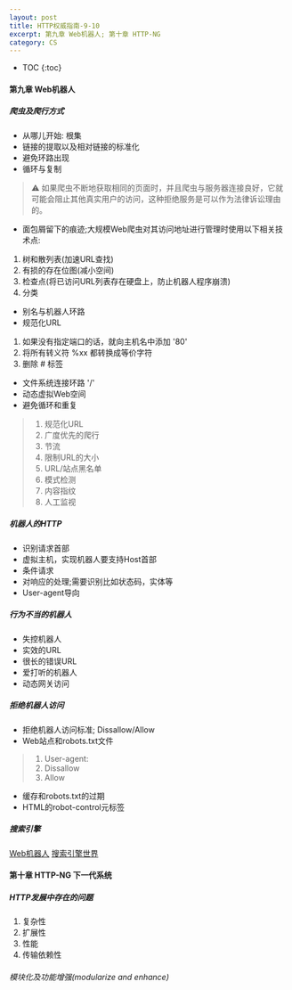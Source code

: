 ```yaml
---
layout: post
title: HTTP权威指南-9-10
excerpt: 第九章 Web机器人; 第十章 HTTP-NG
category: CS
---
```


* TOC
{:toc}


#### 第九章 Web机器人

##### 爬虫及爬行方式

- 从哪儿开始: 根集
- 链接的提取以及相对链接的标准化
- 避免环路出现
- 循环与复制

> ⚠️ 如果爬虫不断地获取相同的页面时，并且爬虫与服务器连接良好，它就可能会阻止其他真实用户的访问，这种拒绝服务是可以作为法律诉讼理由的。

- 面包屑留下的痕迹;大规模Web爬虫对其访问地址进行管理时使用以下相关技术点:

1. 树和散列表(加速URL查找)
2. 有损的存在位图(减小空间)
3. 检查点(将已访问URL列表存在硬盘上，防止机器人程序崩溃)
4. 分类

- 别名与机器人环路
- 规范化URL

1. 如果没有指定端口的话，就向主机名中添加 '80'
2. 将所有转义符 %xx 都转换成等价字符
3. 删除 # 标签

- 文件系统连接环路 '/'
- 动态虚拟Web空间
- 避免循环和重复

> 1. 规范化URL
> 2. 广度优先的爬行
> 3. 节流
> 4. 限制URL的大小
> 5. URL/站点黑名单
> 6. 模式检测
> 7. 内容指纹
> 8. 人工监视

##### 机器人的HTTP

- 识别请求首部
- 虚拟主机，实现机器人要支持Host首部
- 条件请求
- 对响应的处理;需要识别比如状态码，实体等
- User-agent导向

##### 行为不当的机器人

- 失控机器人
- 实效的URL
- 很长的错误URL
- 爱打听的机器人
- 动态网关访问

##### 拒绝机器人访问

- 拒绝机器人访问标准; Dissallow/Allow
- Web站点和robots.txt文件

> 1. User-agent: <robot-name>
> 2. Dissallow
> 3. Allow

- 缓存和robots.txt的过期
- HTML的robot-control元标签

##### 搜索引擎

[Web机器人](http://www.robotstxt.org)
[搜索引擎世界](http://www.searchengineworld.com)


#### 第十章 HTTP-NG 下一代系统

##### HTTP发展中存在的问题

1. 复杂性
2. 扩展性
3. 性能
4. 传输依赖性

###### 模块化及功能增强(modularize and enhance)
